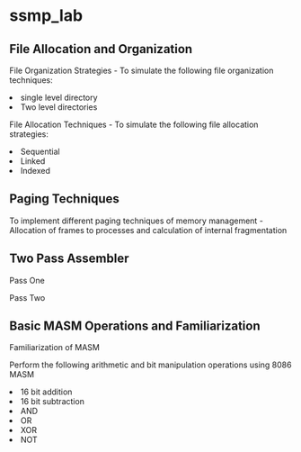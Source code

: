 # ssmp_lab
<h2>File Allocation and Organization</h2>
<p>File Organization Strategies - To simulate the following file organization techniques:
<li>single level directory</li>
<li>Two level directories</li><p>
<p>File Allocation Techniques - To simulate the following file allocation strategies:
<li>Sequential</li>
<li>Linked</li>
<li>Indexed</li></p>

<h2>Paging Techniques</h2>
<p>To implement different paging techniques of memory management - Allocation of frames to processes and calculation of internal fragmentation</p>

<h2>Two Pass Assembler</h2>
<p>Pass One</p>
<p>Pass Two</p>

<h2>Basic MASM Operations and Familiarization</h2>
<p>Familiarization of MASM</p>
<p>Perform the following arithmetic and bit manipulation operations using 8086 MASM
<li>16 bit addition</li>
<li>16 bit subtraction</li>
<li>AND</li>
<li>OR</li>
<li>XOR</li>
<li>NOT</li></p>
